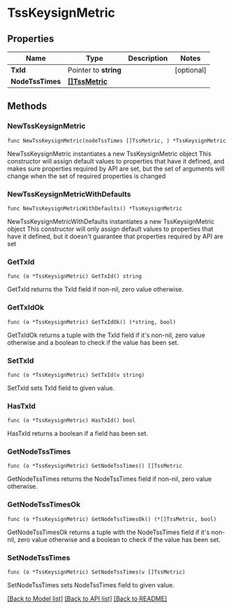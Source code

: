 # TssKeysignMetric

## Properties

Name | Type | Description | Notes
------------ | ------------- | ------------- | -------------
**TxId** | Pointer to **string** |  | [optional] 
**NodeTssTimes** | [**[]TssMetric**](TssMetric.md) |  | 

## Methods

### NewTssKeysignMetric

`func NewTssKeysignMetric(nodeTssTimes []TssMetric, ) *TssKeysignMetric`

NewTssKeysignMetric instantiates a new TssKeysignMetric object
This constructor will assign default values to properties that have it defined,
and makes sure properties required by API are set, but the set of arguments
will change when the set of required properties is changed

### NewTssKeysignMetricWithDefaults

`func NewTssKeysignMetricWithDefaults() *TssKeysignMetric`

NewTssKeysignMetricWithDefaults instantiates a new TssKeysignMetric object
This constructor will only assign default values to properties that have it defined,
but it doesn't guarantee that properties required by API are set

### GetTxId

`func (o *TssKeysignMetric) GetTxId() string`

GetTxId returns the TxId field if non-nil, zero value otherwise.

### GetTxIdOk

`func (o *TssKeysignMetric) GetTxIdOk() (*string, bool)`

GetTxIdOk returns a tuple with the TxId field if it's non-nil, zero value otherwise
and a boolean to check if the value has been set.

### SetTxId

`func (o *TssKeysignMetric) SetTxId(v string)`

SetTxId sets TxId field to given value.

### HasTxId

`func (o *TssKeysignMetric) HasTxId() bool`

HasTxId returns a boolean if a field has been set.

### GetNodeTssTimes

`func (o *TssKeysignMetric) GetNodeTssTimes() []TssMetric`

GetNodeTssTimes returns the NodeTssTimes field if non-nil, zero value otherwise.

### GetNodeTssTimesOk

`func (o *TssKeysignMetric) GetNodeTssTimesOk() (*[]TssMetric, bool)`

GetNodeTssTimesOk returns a tuple with the NodeTssTimes field if it's non-nil, zero value otherwise
and a boolean to check if the value has been set.

### SetNodeTssTimes

`func (o *TssKeysignMetric) SetNodeTssTimes(v []TssMetric)`

SetNodeTssTimes sets NodeTssTimes field to given value.



[[Back to Model list]](../README.md#documentation-for-models) [[Back to API list]](../README.md#documentation-for-api-endpoints) [[Back to README]](../README.md)


